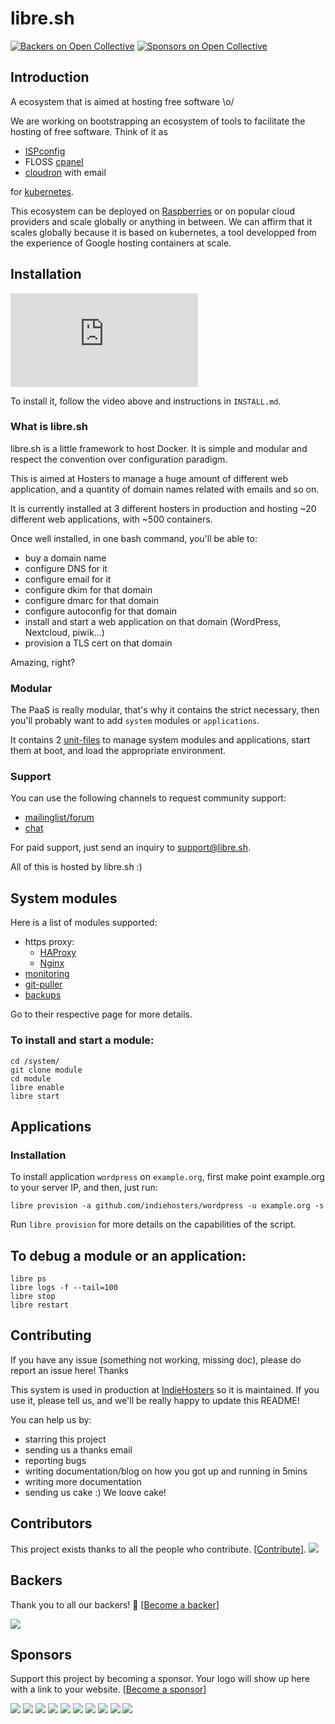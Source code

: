 # libre.sh
[![Backers on Open Collective](https://opencollective.com/libresh/backers/badge.svg)](#backers)
 [![Sponsors on Open Collective](https://opencollective.com/libresh/sponsors/badge.svg)](#sponsors) 

## Introduction

A ecosystem that is aimed at hosting free software \o/

We are working on bootstrapping an ecosystem of tools to facilitate the hosting of free software.
Think of it as
 - [ISPconfig](https://www.ispconfig.org/)
 - FLOSS [cpanel](https://www.cpanel.net/products/)
 - [cloudron](https://cloudron.io/) with email

for [kubernetes](https://kubernetes.io/).

This ecosystem can be deployed on [Raspberries](https://kubecloud.io/setting-up-a-kubernetes-1-11-raspberry-pi-cluster-using-kubeadm-952bbda329c8) or on popular cloud providers and scale globally or anything in between. We can affirm that it scales globally because it is based on kubernetes, a tool developped from the experience of Google hosting containers at scale.

## Installation

[![ScreenShot](https://cloud.pierre-o.fr/index.php/apps/files_sharing/ajax/publicpreview.php?x=1364&y=283&a=true&file=preview.png&t=KlxYYFT59GirMJa&scalingup=0)](https://fosdem.org/2017/schedule/event/libre_sh/)

To install it, follow the video above and instructions in `INSTALL.md`.

### What is libre.sh

libre.sh is a little framework to host Docker. It is simple and modular and respect the convention over configuration paradigm.

This is aimed at Hosters to manage a huge amount of different web application, and a quantity of domain names related with emails and so on.

It is currently installed at 3 different hosters in production and hosting ~20 different web applications, with ~500 containers.

Once well installed, in one bash command, you'll be able to:
 - buy a domain name
 - configure DNS for it
 - configure email for it
 - configure dkim for that domain
 - configure dmarc for that domain
 - configure autoconfig for that domain
 - install and start a web application on that domain (WordPress, Nextcloud, piwik...)
 - provision a TLS cert on that domain

Amazing, right?

### Modular

The PaaS is really modular, that's why it contains the strict necessary, then you'll probably want to add `system` modules or `applications`.

It contains 2 [unit-files](https://github.com/indiehosters/LibrePaaS/tree/master/unit-files) to manage system modules and applications, start them at boot, and load the appropriate environment.

### Support

You can use the following channels to request community support:
 - [mailinglist/forum](https://forum.indie.host/t/about-the-libre-sh-category/71)
 - [chat](https://riot.allmende.io/#/room/#libre.sh:matrix.allmende.io)

For paid support, just send an inquiry to support@libre.sh.

All of this is hosted by libre.sh :)

## System modules

Here is a list of modules supported:
 - https proxy:
   - [HAProxy](https://github.com/indiehosters/haproxy)
   - [Nginx](https://github.com/indiehosters/nginx)
 - [monitoring](https://github.com/indiehosters/monitoring)
 - [git-puller](https://github.com/indiehosters/git-puller)
 - [backups](https://github.com/indiehosters/backups)

Go to their respective page for more details.

### To install and start a module:

```
cd /system/
git clone module
cd module
libre enable
libre start
```

## Applications

### Installation

To install application `wordpress` on `example.org`, first make point example.org to your server IP, and then, just run:

```
libre provision -a github.com/indiehosters/wordpress -u example.org -s
```

Run `libre provision` for more details on the capabilities of the script.

## To debug a module or an application:

```
libre ps
libre logs -f --tail=100
libre stop
libre restart
```

## Contributing

If you have any issue (something not working, missing doc), please do report an issue here! Thanks

This system is used in production at [IndieHosters](https://indiehosters.net/) so it is maintained. If you use it, please tell us, and we'll be really happy to update this README!

You can help us by:
 - starring this project
 - sending us a thanks email
 - reporting bugs
 - writing documentation/blog on how you got up and running in 5mins
 - writing more documentation
 - sending us cake :) We loove cake!

## Contributors

This project exists thanks to all the people who contribute. [[Contribute](CONTRIBUTING.md)].
<a href="https://github.com/indiehosters/libre.sh/graphs/contributors"><img src="https://opencollective.com/libresh/contributors.svg?width=890&button=false" /></a>


## Backers

Thank you to all our backers! 🙏 [[Become a backer](https://opencollective.com/libresh#backer)]

<a href="https://opencollective.com/libresh#backers" target="_blank"><img src="https://opencollective.com/libresh/backers.svg?width=890"></a>


## Sponsors

Support this project by becoming a sponsor. Your logo will show up here with a link to your website. [[Become a sponsor](https://opencollective.com/libresh#sponsor)]

<a href="https://opencollective.com/libresh/sponsor/0/website" target="_blank"><img src="https://opencollective.com/libresh/sponsor/0/avatar.svg"></a>
<a href="https://opencollective.com/libresh/sponsor/1/website" target="_blank"><img src="https://opencollective.com/libresh/sponsor/1/avatar.svg"></a>
<a href="https://opencollective.com/libresh/sponsor/2/website" target="_blank"><img src="https://opencollective.com/libresh/sponsor/2/avatar.svg"></a>
<a href="https://opencollective.com/libresh/sponsor/3/website" target="_blank"><img src="https://opencollective.com/libresh/sponsor/3/avatar.svg"></a>
<a href="https://opencollective.com/libresh/sponsor/4/website" target="_blank"><img src="https://opencollective.com/libresh/sponsor/4/avatar.svg"></a>
<a href="https://opencollective.com/libresh/sponsor/5/website" target="_blank"><img src="https://opencollective.com/libresh/sponsor/5/avatar.svg"></a>
<a href="https://opencollective.com/libresh/sponsor/6/website" target="_blank"><img src="https://opencollective.com/libresh/sponsor/6/avatar.svg"></a>
<a href="https://opencollective.com/libresh/sponsor/7/website" target="_blank"><img src="https://opencollective.com/libresh/sponsor/7/avatar.svg"></a>
<a href="https://opencollective.com/libresh/sponsor/8/website" target="_blank"><img src="https://opencollective.com/libresh/sponsor/8/avatar.svg"></a>
<a href="https://opencollective.com/libresh/sponsor/9/website" target="_blank"><img src="https://opencollective.com/libresh/sponsor/9/avatar.svg"></a>


